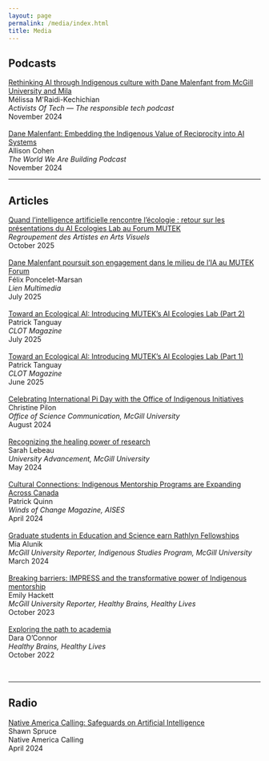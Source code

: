 ```yaml
---
layout: page
permalink: /media/index.html
title: Media
---
```




## Podcasts

[Rethinking AI through Indigenous culture with Dane Malenfant from McGill University and Mila](https://open.spotify.com/episode/2Gc9sDFepnOB121YQSGdqY?si=RwOPZyowTP6ioNuq48n0LA) <br>Mélissa M'Raidi-Kechichian<br>*Activists Of Tech — The responsible tech podcast*<br>November 2024<br> \
[Dane Malenfant: Embedding the Indigenous Value of Reciprocity into AI Systems](https://open.spotify.com/episode/0Wuvh4xdqjfWgHWhnyBsQg?si=J43bLLaLTd24WhbPU5b1FA) <br>Allison Cohen<br>*The World We Are Building Podcast*<br>November 2024<br>

---

## Articles
[Quand l’intelligence artificielle rencontre l’écologie : retour sur les présentations du AI Ecologies Lab au Forum MUTEK](https://raav.org/actuality/quand-lintelligence-artificielle-rencontre-lecologie-retour-sur-les-presentations-du-ai-ecologies-lab-au-forum-mutek/)  <br> *Regroupement des Artistes en Arts Visuels* <br>October 2025<br>\
[Dane Malenfant poursuit son engagement dans le milieu de l’IA au MUTEK Forum](https://lienmultimedia.com/spip.php?article107684)<br>Félix Poncelet-Marsan <br> *Lien Multimedia* <br>July 2025<br>\
[Toward an Ecological AI: Introducing MUTEK’s AI Ecologies Lab (Part 2)](https://clotmag.com/oped/toward-an-ecological-ai-inside-the-ai-ecologies-lab-part-2)<br>Patrick Tanguay<br> *CLOT Magazine* <br>July 2025<br>\
[Toward an Ecological AI: Introducing MUTEK’s AI Ecologies Lab (Part 1)](https://clotmag.com/oped/toward-an-ecological-ai-introducing-muteks-ai-ecologies-lab-part-1) <br>Patrick Tanguay<br> *CLOT Magazine* <br>June 2025<br>\
[Celebrating International Pi Day with the Office of Indigenous Initiatives](https://www.mcgill.ca/science/channels/news/celebrating-international-pi-day-office-indigenous-initiatives-358312) <br>Christine Pilon<br> *Office of Science Communication, McGill University* <br>August 2024<br>\
[Recognizing the healing power of research](https://giving.mcgill.ca/all-stories/recognizing-healing-power-research)
<br>Sarah Lebeau<br> *University Advancement, McGill University* <br>May 2024<br>\
[Cultural Connections: Indigenous Mentorship Programs are Expanding Across Canada](https://read.nxtbook.com/aises/winds_of_change/spring_2024/mentors_in_canada.html)<br>Patrick Quinn<br>*Winds of Change Magazine, AISES*<br>April 2024<br>\
[Graduate students in Education and Science earn Rathlyn Fellowships](https://reporter.mcgill.ca/graduate-students-in-education-and-science-earn-rathlyn-fellowship/)<br>Mia Alunik<br>*McGill University Reporter, Indigenous Studies Program, McGill University*<br>March 2024<br>\
[Breaking barriers: IMPRESS and the transformative power of Indigenous mentorship](https://reporter.mcgill.ca/breaking-barriers-impress-and-the-transformative-power-of-indigenous-mentorship/)<br>Emily Hackett<br>*McGill University Reporter, Healthy Brains, Healthy Lives*<br>October 2023<br>\
[Exploring the path to academia](https://www.mcgill.ca/hbhl/article/research-spotlight/exploring-path-academia)<br>Dara O’Connor
<br>*Healthy Brains, Healthy Lives*<br>October 2022<br>

<br>

---

## Radio

[Native America Calling: Safeguards on Artificial Intelligence](https://www.nativeamericacalling.com/tuesday-april-23-2024-safeguards-on-artificial-intelligence/)<br>Shawn Spruce<br>Native America Calling<br>April 2024<br>

<br>
